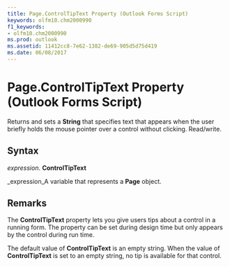 ```yaml
---
title: Page.ControlTipText Property (Outlook Forms Script)
keywords: olfm10.chm2000990
f1_keywords:
- olfm10.chm2000990
ms.prod: outlook
ms.assetid: 11412cc8-7e62-1382-de69-905d5d75d419
ms.date: 06/08/2017
---
```



# Page.ControlTipText Property (Outlook Forms Script)

Returns and sets a  **String** that specifies text that appears when the user briefly holds the mouse pointer over a control without clicking. Read/write.


## Syntax

 _expression_. **ControlTipText**

 _expression_A variable that represents a  **Page** object.


## Remarks

The  **ControlTipText** property lets you give users tips about a control in a running form. The property can be set during design time but only appears by the control during run time.

The default value of  **ControlTipText** is an empty string. When the value of **ControlTipText** is set to an empty string, no tip is available for that control.



